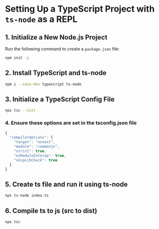 # Setting Up a TypeScript Project with `ts-node` as a REPL

## 1. Initialize a New Node.js Project
Run the following command to create a `package.json` file:
```sh
npm init -y
```

## 2. Install TypeScript and ts-node
```sh
npm i --save-dev typescript ts-node
```

## 3. Initialize a TypeScript Config File
```sh
npx tsc --init
```

### 4. Ensure these options are set in the tsconfig.json file
```js
{
  "compilerOptions": {
    "target": "esnext",
    "module": "commonjs",
    "strict": true,
    "esModuleInterop": true,
    "skipLibCheck": true
  }
}
```

## 5. Create ts file and run it using ts-node
```sh
npx ts-node index.ts
```

## 6. Compile ts to js (src to dist)
```sh
npx tsc
```